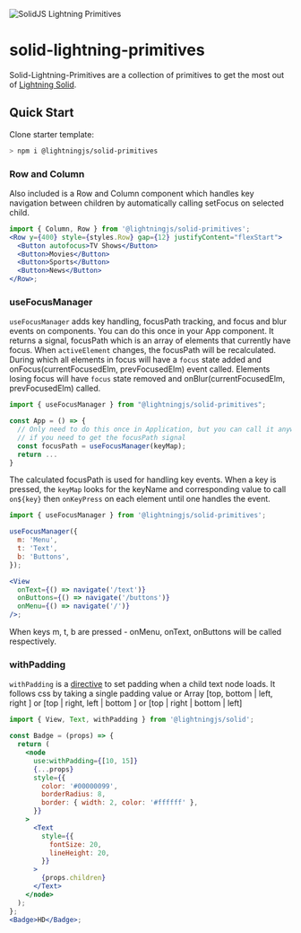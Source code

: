 <p>
  <img src="https://assets.solidjs.com/banner?project=Library&type=solid-lightning" alt="SolidJS Lightning Primitives" />
</p>

# solid-lightning-primitives

Solid-Lightning-Primitives are a collection of primitives to get the most out of [Lightning Solid](https://lightningjs.io/).

## Quick Start

Clone starter template:

```sh
> npm i @lightningjs/solid-primitives
```

### Row and Column

Also included is a Row and Column component which handles key navigation between children by automatically calling setFocus on selected child.

```jsx
import { Column, Row } from '@lightningjs/solid-primitives';
<Row y={400} style={styles.Row} gap={12} justifyContent="flexStart">
  <Button autofocus>TV Shows</Button>
  <Button>Movies</Button>
  <Button>Sports</Button>
  <Button>News</Button>
</Row>;
```

### useFocusManager

`useFocusManager` adds key handling, focusPath tracking, and focus and blur events on components. You can do this once in your App component. It returns a signal, focusPath which is an array of elements that currently have focus. When `activeElement` changes, the focusPath will be recalculated. During which all elements in focus will have a `focus` state added and onFocus(currentFocusedElm, prevFocusedElm) event called. Elements losing focus will have `focus` state removed and onBlur(currentFocusedElm, prevFocusedElm) called.

```jsx
import { useFocusManager } from "@lightningjs/solid-primitives";

const App = () => {
  // Only need to do this once in Application, but you can call it anywhere
  // if you need to get the focusPath signal
  const focusPath = useFocusManager(keyMap);
  return ...
}
```

The calculated focusPath is used for handling key events. When a key is pressed, the `keyMap` looks for the keyName and corresponding value to call `on${key}` then `onKeyPress` on each element until one handles the event.

```jsx
import { useFocusManager } from '@lightningjs/solid-primitives';

useFocusManager({
  m: 'Menu',
  t: 'Text',
  b: 'Buttons',
});

<View
  onText={() => navigate('/text')}
  onButtons={() => navigate('/buttons')}
  onMenu={() => navigate('/')}
/>;
```

When keys m, t, b are pressed - onMenu, onText, onButtons will be called respectively.

### withPadding

`withPadding` is a [directive](https://www.solidjs.com/docs/latest/api#use___) to set padding when a child text node loads. It follows css by taking a single padding value or Array [top, bottom | left, right ] or [top | right, left | bottom ] or [top | right | bottom | left]

```jsx
import { View, Text, withPadding } from '@lightningjs/solid';

const Badge = (props) => {
  return (
    <node
      use:withPadding={[10, 15]}
      {...props}
      style={{
        color: '#00000099',
        borderRadius: 8,
        border: { width: 2, color: '#ffffff' },
      }}
    >
      <Text
        style={{
          fontSize: 20,
          lineHeight: 20,
        }}
      >
        {props.children}
      </Text>
    </node>
  );
};
<Badge>HD</Badge>;
```
